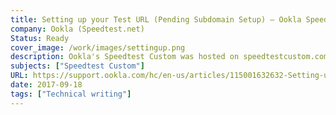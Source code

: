 ```yaml
---
title: Setting up your Test URL (Pending Subdomain Setup) – Ookla Speedtest Custom
company: Ookla (Speedtest.net)
Status: Ready
cover_image: /work/images/settingup.png
description: Ookla's Speedtest Custom was hosted on speedtestcustom.com as a service to help licensed vendors to configure and eventually reference through an HTML5 iframe on their website. This required every test instance to define a custom subdomain that worked as their licensed Test URL. As this detail was a major change for users used to the self-hosted legacy technology, it required a guide to help vendors understand the purpose of the major step in setting up their process.
subjects: ["Speedtest Custom"]
URL: https://support.ookla.com/hc/en-us/articles/115001632632-Setting-up-your-Test-URL-Pending-Subdomain-Setup-
date: 2017-09-18
tags: ["Technical writing"]
---
```

